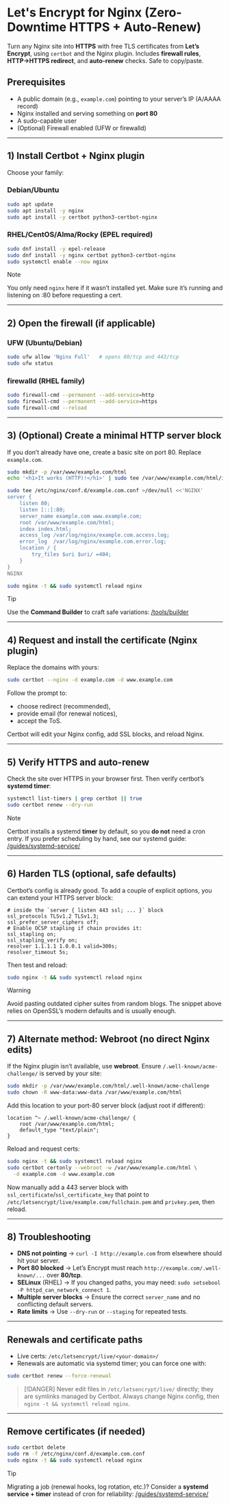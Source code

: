 # Let's Encrypt for Nginx (Zero-Downtime HTTPS + Auto-Renew)

Turn any Nginx site into **HTTPS** with free TLS certificates from **Let’s Encrypt**, using `certbot` and the Nginx plugin. Includes **firewall rules**, **HTTP→HTTPS redirect**, and **auto-renew** checks. Safe to copy/paste.

## Prerequisites
- A public domain (e.g., `example.com`) pointing to your server’s IP (A/AAAA record)
- Nginx installed and serving something on **port 80**
- A sudo-capable user
- (Optional) Firewall enabled (UFW or firewalld)

---

## 1) Install Certbot + Nginx plugin
Choose your family:

### Debian/Ubuntu
```bash
sudo apt update
sudo apt install -y nginx
sudo apt install -y certbot python3-certbot-nginx
```

### RHEL/CentOS/Alma/Rocky (EPEL required)
```bash
sudo dnf install -y epel-release
sudo dnf install -y nginx certbot python3-certbot-nginx
sudo systemctl enable --now nginx
```

> [!NOTE]
> You only need `nginx` here if it wasn’t installed yet. Make sure it’s running and listening on :80 before requesting a cert.

---

## 2) Open the firewall (if applicable)

### UFW (Ubuntu/Debian)
```bash
sudo ufw allow 'Nginx Full'   # opens 80/tcp and 443/tcp
sudo ufw status
```

### firewalld (RHEL family)
```bash
sudo firewall-cmd --permanent --add-service=http
sudo firewall-cmd --permanent --add-service=https
sudo firewall-cmd --reload
```

---

## 3) (Optional) Create a minimal HTTP server block
If you don’t already have one, create a basic site on port 80. Replace `example.com`.

```bash
sudo mkdir -p /var/www/example.com/html
echo '<h1>It works (HTTP)!</h1>' | sudo tee /var/www/example.com/html/index.html >/dev/null

sudo tee /etc/nginx/conf.d/example.com.conf >/dev/null <<'NGINX'
server {
    listen 80;
    listen [::]:80;
    server_name example.com www.example.com;
    root /var/www/example.com/html;
    index index.html;
    access_log /var/log/nginx/example.com.access.log;
    error_log  /var/log/nginx/example.com.error.log;
    location / {
        try_files $uri $uri/ =404;
    }
}
NGINX

sudo nginx -t && sudo systemctl reload nginx
```

> [!TIP]
> Use the **Command Builder** to craft safe variations: [/tools/builder](/tools/builder)

---

## 4) Request and install the certificate (Nginx plugin)
Replace the domains with yours:

```bash
sudo certbot --nginx -d example.com -d www.example.com
```

Follow the prompt to:
- choose redirect (recommended),
- provide email (for renewal notices),
- accept the ToS.

Certbot will edit your Nginx config, add SSL blocks, and reload Nginx.

---

## 5) Verify HTTPS and auto-renew
Check the site over HTTPS in your browser first. Then verify certbot’s **systemd timer**:

```bash
systemctl list-timers | grep certbot || true
sudo certbot renew --dry-run
```

> [!NOTE]
> Certbot installs a systemd **timer** by default, so you **do not** need a cron entry. If you prefer scheduling by hand, see our systemd guide: [/guides/systemd-service/](/guides/systemd-service/)

---

## 6) Harden TLS (optional, safe defaults)
Certbot’s config is already good. To add a couple of explicit options, you can extend your HTTPS server block:

```nginx
# inside the `server { listen 443 ssl; ... }` block
ssl_protocols TLSv1.2 TLSv1.3;
ssl_prefer_server_ciphers off;
# Enable OCSP stapling if chain provides it:
ssl_stapling on;
ssl_stapling_verify on;
resolver 1.1.1.1 1.0.0.1 valid=300s;
resolver_timeout 5s;
```

Then test and reload:

```bash
sudo nginx -t && sudo systemctl reload nginx
```

> [!WARNING]
> Avoid pasting outdated cipher suites from random blogs. The snippet above relies on OpenSSL’s modern defaults and is usually enough.

---

## 7) Alternate method: Webroot (no direct Nginx edits)
If the Nginx plugin isn’t available, use **webroot**. Ensure `/.well-known/acme-challenge/` is served by your site:

```bash
sudo mkdir -p /var/www/example.com/html/.well-known/acme-challenge
sudo chown -R www-data:www-data /var/www/example.com/html
```

Add this location to your port-80 server block (adjust root if different):

```nginx
location ^~ /.well-known/acme-challenge/ {
    root /var/www/example.com/html;
    default_type "text/plain";
}
```

Reload and request certs:

```bash
sudo nginx -t && sudo systemctl reload nginx
sudo certbot certonly --webroot -w /var/www/example.com/html \
  -d example.com -d www.example.com
```

Now manually add a 443 server block with `ssl_certificate`/`ssl_certificate_key` that point to `/etc/letsencrypt/live/example.com/fullchain.pem` and `privkey.pem`, then reload.

---

## 8) Troubleshooting
- **DNS not pointing** → `curl -I http://example.com` from elsewhere should hit your server.
- **Port 80 blocked** → Let’s Encrypt must reach `http://example.com/.well-known/...` over **80/tcp**.
- **SELinux** (RHEL) → If you changed paths, you may need: `sudo setsebool -P httpd_can_network_connect 1`.
- **Multiple server blocks** → Ensure the correct `server_name` and no conflicting default servers.
- **Rate limits** → Use `--dry-run` or `--staging` for repeated tests.

---

## Renewals and certificate paths
- Live certs: `/etc/letsencrypt/live/<your-domain>/`
- Renewals are automatic via systemd timer; you can force one with:
```bash
sudo certbot renew --force-renewal
```

> [!DANGER]
> Never edit files in `/etc/letsencrypt/live/` directly; they are symlinks managed by Certbot. Always change Nginx config, then `nginx -t && systemctl reload nginx`.

---

## Remove certificates (if needed)
```bash
sudo certbot delete
sudo rm -f /etc/nginx/conf.d/example.com.conf
sudo nginx -t && sudo systemctl reload nginx
```

> [!TIP]
> Migrating a job (renewal hooks, log rotation, etc.)? Consider a **systemd service + timer** instead of cron for reliability: [/guides/systemd-service/](/guides/systemd-service/)